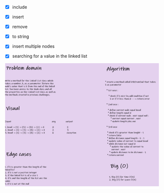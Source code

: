 - [x] include
- [x] insert
- [x] remove
- [x] to string
- [x]  insert multiple nodes 
- [x]  searching for a value in the linked list    


![](code-challenge05.PNG)
